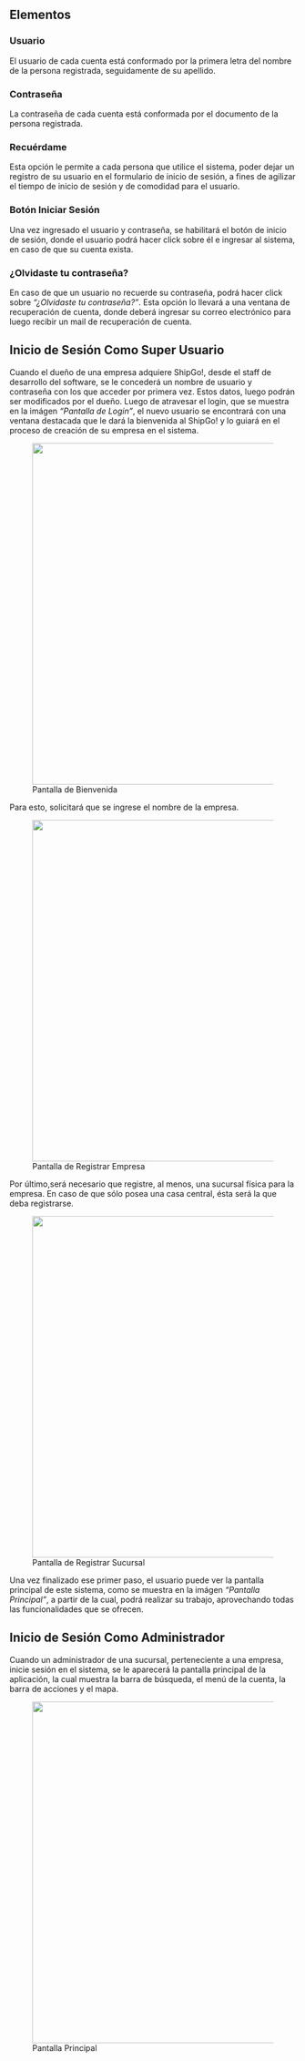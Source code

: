 ## Elementos

### Usuario
El usuario de cada cuenta está conformado por la primera letra del nombre de la persona registrada, seguidamente de su apellido.

### Contraseña
La contraseña de cada cuenta está conformada por el documento de la persona registrada.

### Recuérdame
Esta opción le permite a cada persona que utilice el sistema, poder dejar un registro de su usuario en el formulario de inicio de sesión, a fines de agilizar el tiempo de inicio de sesión y de comodidad para el usuario.

### Botón Iniciar Sesión
Una vez ingresado el usuario y contraseña, se habilitará el botón de inicio de sesión, donde el usuario podrá hacer click sobre él e ingresar al sistema, en caso de que su cuenta exista.

### ¿Olvidaste tu contraseña?
En caso de que un usuario no recuerde su contraseña, podrá hacer click sobre *“¿Olvidaste tu contraseña?”*. Esta opción lo llevará a una ventana de recuperación de cuenta, donde deberá ingresar su correo electrónico para luego recibir un mail de recuperación de cuenta.

## Inicio de Sesión Como Super Usuario

Cuando el dueño de una empresa adquiere ShipGo!, desde el staff de desarrollo del software, se le concederá un nombre de usuario y contraseña con los que acceder por primera vez. Estos datos, luego podrán ser modificados por el dueño.
Luego de atravesar el login, que se muestra en la imágen *“Pantalla de Login”*,  el nuevo usuario se encontrará con una ventana destacada que le dará la bienvenida al ShipGo! y lo guiará en el proceso de creación de su empresa en el sistema.

<figure>
    <a href="https://i.imgur.com/tw8wM0i.png" target="_blank">
        <img src="https://i.imgur.com/tw8wM0i.png" width="600"/>
    </a>
    <figcaption>Pantalla de Bienvenida</figcaption>
</figure>

Para esto, solicitará que se ingrese el nombre de la empresa.

<figure>
    <a href="https://i.imgur.com/DZNmBAn.png" target="_blank">
        <img src="https://i.imgur.com/DZNmBAn.png" width="600"/>
    </a>
    <figcaption>Pantalla de Registrar Empresa</figcaption>
</figure>

Por último,será necesario que registre, al menos, una sucursal física para la empresa. En caso de que sólo posea una casa central, ésta será la que deba registrarse.

<figure>
    <a href="https://i.imgur.com/SFjq2g8.png" target="_blank">
        <img src="https://i.imgur.com/SFjq2g8.png" width="600"/>
    </a>
    <figcaption>Pantalla de Registrar Sucursal</figcaption>
</figure>

Una vez finalizado ese primer paso, el usuario puede ver la pantalla principal de este sistema, como se muestra en la imágen  *“Pantalla Principal”*, a partir de la cual, podrá realizar su trabajo, aprovechando todas las funcionalidades que se ofrecen.

## Inicio de Sesión Como Administrador

Cuando un administrador de una sucursal, perteneciente a una empresa, inicie sesión en el sistema, se le aparecerá la pantalla principal de la aplicación, la cual muestra la barra de búsqueda, el menú de la cuenta, la barra de acciones y el mapa.

<figure>
    <a href="https://i.imgur.com/3ObMOxK.png" target="_blank">
        <img src="https://i.imgur.com/3ObMOxK.png" width="600"/>
    </a>
    <figcaption>Pantalla Principal</figcaption>
</figure>

